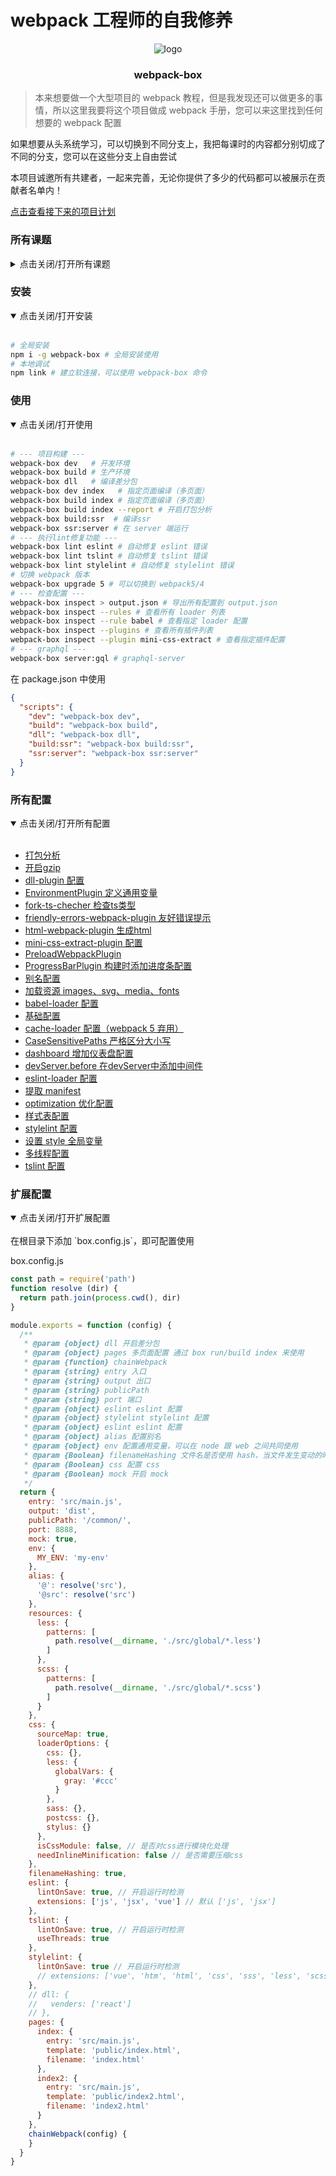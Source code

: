 # webpack 工程师的自我修养

<div align="center">

![logo](public/asset/logo-mini2.png)

### <strong>webpack-box</strong>

</div>

> 本来想要做一个大型项目的 webpack 教程，但是我发现还可以做更多的事情，所以这里我要将这个项目做成 webpack 手册，您可以来这里找到任何想要的 webpack 配置

如果想要从头系统学习，可以切换到不同分支上，我把每课时的内容都分别切成了不同的分支，您可以在这些分支上自由尝试

本项目诚邀所有共建者，一起来完善，无论你提供了多少的代码都可以被展示在贡献者名单内！

[点击查看接下来的项目计划](https://github.com/luoxue-victor/webpack-box/projects/1)


### 所有课题

<details >
  <summary>点击关闭/打开所有课题</summary> 
  <br/>


- [课题 01：初探 webpack](./docs/课时-01.md)
- [课题 02：搭建可插拔的开发环境跟生产环境](./docs/课时-02.md)
- [课题 03：基础配置（loder，ts、babel、css、less、sass、postcss）等](./docs/课时-03.md)
- [课题 04：webpack 性能优化 1](./docs/课时-04.md)
- [课题 05: 手写一个 loader，实现可选链](./docs/课时-05.md)
- [课题 06：webpack 编译优化](./docs/课时-06.md)
- [课题 07：多页面配置](./docs/课时-07.md)
- [课题 08：手写一个 webpack plugin](./docs/课时-08.md)
- [课题 09：webpack 构建 ssr](./docs/课时-09.md)
- [课题 10：添加 eslint 并开启自动修复](./docs/课时-10.md)
- [课题 11：添加 stylelint](./docs/课时-11.md)
- [课题 12：添加 tslint](./docs/课时-12.md)
- [课题 13：配置别名](./docs/课时-13.md)
- [课时 14：升级 webpack5](./docs/课时-14.md)
- [课时 15：定义通用变量](./docs/课时-15.md)
- [课时 16：严格区分路径大小写](./docs/课时-16.md)
- [课时 17：加载资源 images、svg、media、fonts](./docs/课时-17.md)
- [课时 18：设置全局样式](./docs/课时-18.md)
- [课时 19：添加 webpack 配置检查命令](./docs/课时-19.md)
- [课时 20：添加 prefetch + preload](./docs/课时-20.md)
- [课时 21：增加 GraphQL Server](./docs/课时-21.md)
- [课时 22：开启 mock](./docs/课时-22.md)

</details> 

### 安装

<details open=“open”>
 <summary>点击关闭/打开安装</summary><br/>

```bash
# 全局安装
npm i -g webpack-box # 全局安装使用
# 本地调试
npm link # 建立软连接，可以使用 webpack-box 命令
```

</details>

### 使用

<details open=“open”>
 <summary>点击关闭/打开使用</summary><br/>

```bash
# --- 项目构建 ---
webpack-box dev   # 开发环境
webpack-box build # 生产环境
webpack-box dll   # 编译差分包
webpack-box dev index   # 指定页面编译（多页面）
webpack-box build index # 指定页面编译（多页面）
webpack-box build index --report # 开启打包分析
webpack-box build:ssr  # 编译ssr
webpack-box ssr:server # 在 server 端运行
# --- 执行lint修复功能 ---
webpack-box lint eslint # 自动修复 eslint 错误
webpack-box lint tslint # 自动修复 tslint 错误
webpack-box lint stylelint # 自动修复 stylelint 错误
# 切换 webpack 版本
webpack-box upgrade 5 # 可以切换到 webpack5/4
# --- 检查配置 ---
webpack-box inspect > output.json # 导出所有配置到 output.json
webpack-box inspect --rules # 查看所有 loader 列表
webpack-box inspect --rule babel # 查看指定 loader 配置
webpack-box inspect --plugins # 查看所有插件列表
webpack-box inspect --plugin mini-css-extract # 查看指定插件配置
# --- graphql ---
webpack-box server:gql # graphql-server
```

在 package.json 中使用

```json
{
  "scripts": {
    "dev": "webpack-box dev",
    "build": "webpack-box build",
    "dll": "webpack-box dll",
    "build:ssr": "webpack-box build:ssr",
    "ssr:server": "webpack-box ssr:server"
  }
}
```

</details>


### 所有配置

<details open=“open”>
  <summary>点击关闭/打开所有配置</summary> 
  <br/>


- [打包分析](./config/BundleAnalyzerPlugin.js)
- [开启gzip](./config/CompressionWebpackPlugin.js)
- [dll-plugin 配置](./config/DllPlugin.js)
- [EnvironmentPlugin 定义通用变量](./config/EnvironmentPlugin.js)
- [fork-ts-checher 检查ts类型](./config/ForkTsChecker.js)
- [friendly-errors-webpack-plugin 友好错误提示](./config/FriendlyErrorsWebpackPlugin.js)
- [html-webpack-plugin 生成html](./config/HtmlWebpackPlugin.js)
- [mini-css-extract-plugin 配置](./config/MiniCssExtractPlugin.js)
- [PreloadWebpackPlugin](./config/PreloadWebpackPlugin.js)
- [ProgressBarPlugin 构建时添加进度条配置](./config/ProgressBarPlugin.js)
- [别名配置](./config/alias.js)
- [加载资源 images、svg、media、fonts](./config/assets.js)
- [babel-loader 配置](./config/babelLoader.js)
- [基础配置](./config/base.js)
- [cache-loader 配置（webpack 5 弃用）](./config/cacheLoader.js)
- [CaseSensitivePaths 严格区分大小写](./config/caseSensitivePaths.js)
- [dashboard 增加仪表盘配置](./config/dashboard.js)
- [devServer.before 在devServer中添加中间件](./config/devServerBefore.js)
- [eslint-loader 配置](./config/eslintLoader.js)
- [提取 manifest](./config/manifest.js)
- [optimization 优化配置](./config/optimization.js)
- [样式表配置](./config/style.js)
- [stylelint 配置](./config/styleLintPlugin.js)
- [设置 style 全局变量](./config/styleResourcesLoader.js)
- [多线程配置](./config/threadLoader.js)
- [tslint 配置](./config/tslintPlugin.js)

</details> 



### 扩展配置

<details open=“open”>
  <br/>
  <summary>点击关闭/打开扩展配置</summary>
在根目录下添加 `box.config.js`，即可配置使用

box.config.js
  
```js
const path = require('path')
function resolve (dir) {
  return path.join(process.cwd(), dir)
}

module.exports = function (config) {
  /**
   * @param {object} dll 开启差分包
   * @param {object} pages 多页面配置 通过 box run/build index 来使用
   * @param {function} chainWebpack
   * @param {string} entry 入口
   * @param {string} output 出口
   * @param {string} publicPath
   * @param {string} port 端口
   * @param {object} eslint eslint 配置
   * @param {object} stylelint stylelint 配置
   * @param {object} eslint eslint 配置
   * @param {object} alias 配置别名
   * @param {object} env 配置通用变量，可以在 node 跟 web 之间共同使用
   * @param {Boolean} filenameHashing 文件名是否使用 hash，当文件发生变动的时候 filename 才会改变
   * @param {Boolean} css 配置 css
   * @param {Boolean} mock 开启 mock
   */
  return {
    entry: 'src/main.js',
    output: 'dist',
    publicPath: '/common/',
    port: 8888,
    mock: true,
    env: {
      MY_ENV: 'my-env'
    },
    alias: {
      '@': resolve('src'),
      '@src': resolve('src')
    },
    resources: {
      less: {
        patterns: [
          path.resolve(__dirname, './src/global/*.less')
        ]
      },
      scss: {
        patterns: [
          path.resolve(__dirname, './src/global/*.scss')
        ]
      }
    },
    css: {
      sourceMap: true,
      loaderOptions: {
        css: {},
        less: {
          globalVars: {
            gray: '#ccc'
          }
        },
        sass: {},
        postcss: {},
        stylus: {}
      },
      isCssModule: false, // 是否对css进行模块化处理
      needInlineMinification: false // 是否需要压缩css
    },
    filenameHashing: true,
    eslint: {
      lintOnSave: true, // 开启运行时检测
      extensions: ['js', 'jsx', 'vue'] // 默认 ['js', 'jsx']
    },
    tslint: {
      lintOnSave: true, // 开启运行时检测
      useThreads: true
    },
    stylelint: {
      lintOnSave: true // 开启运行时检测
      // extensions: ['vue', 'htm', 'html', 'css', 'sss', 'less', 'scss']
    },
    // dll: {
    //   venders: ['react']
    // },
    pages: {
      index: {
        entry: 'src/main.js',
        template: 'public/index.html',
        filename: 'index.html'
      },
      index2: {
        entry: 'src/main.js',
        template: 'public/index2.html',
        filename: 'index2.html'
      }
    },
    chainWebpack(config) {
    }
  }
}

```

</details>  

